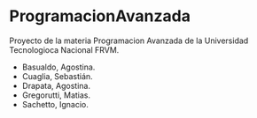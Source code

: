 # ProgramacionAvanzada
Proyecto de la materia Programacion Avanzada de la Universidad Tecnologioca Nacional FRVM.

- Basualdo, Agostina.
- Cuaglia, Sebastián.
- Drapata, Agostina.
- Gregorutti, Matias.
- Sachetto, Ignacio.
